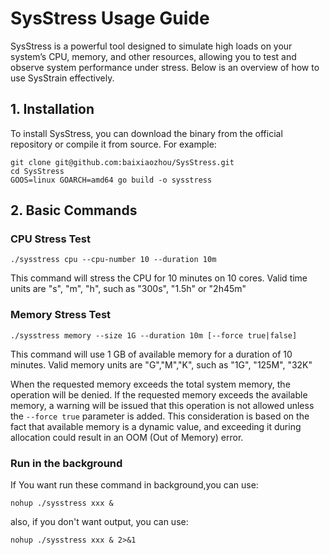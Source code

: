# SysStress Usage Guide

SysStress is a powerful tool designed to simulate high loads on your system’s CPU, memory, and other resources, allowing you to test and observe system performance under stress. Below is an overview of how to use SysStrain effectively.

## 1. Installation
To install SysStress, you can download the binary from the official repository or compile it from source. For example:
```
git clone git@github.com:baixiaozhou/SysStress.git
cd SysStress
GOOS=linux GOARCH=amd64 go build -o sysstress
```

## 2. Basic Commands

### CPU Stress Test

```
./sysstress cpu --cpu-number 10 --duration 10m
```
This command will stress the CPU for 10 minutes on 10 cores. Valid time units are "s", "m", "h", such as "300s", "1.5h" or "2h45m"

### Memory Stress Test

```
./sysstress memory --size 1G --duration 10m [--force true|false]
```
This command will use 1 GB of available memory for a duration of 10 minutes. Valid memory units are "G","M","K", such as "1G", "125M", "32K" 

When the requested memory exceeds the total system memory, the operation will be denied. If the requested memory exceeds the available memory, a warning will be issued that this operation is not allowed unless the `--force true` parameter is added. This consideration is based on the fact that available memory is a dynamic value, and exceeding it during allocation could result in an OOM (Out of Memory) error.

### Run in the background

If You want run these command in background,you can use:
```
nohup ./sysstress xxx &
```
also, if you don't want output, you can use:
```
nohup ./sysstress xxx & 2>&1

```

